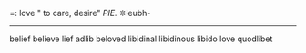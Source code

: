 =: love " to care, desire"
*PIE.* ❊leubh-

---
belief
believe
lief
adlib
beloved
libidinal
libidinous
libido
love
quodlibet
